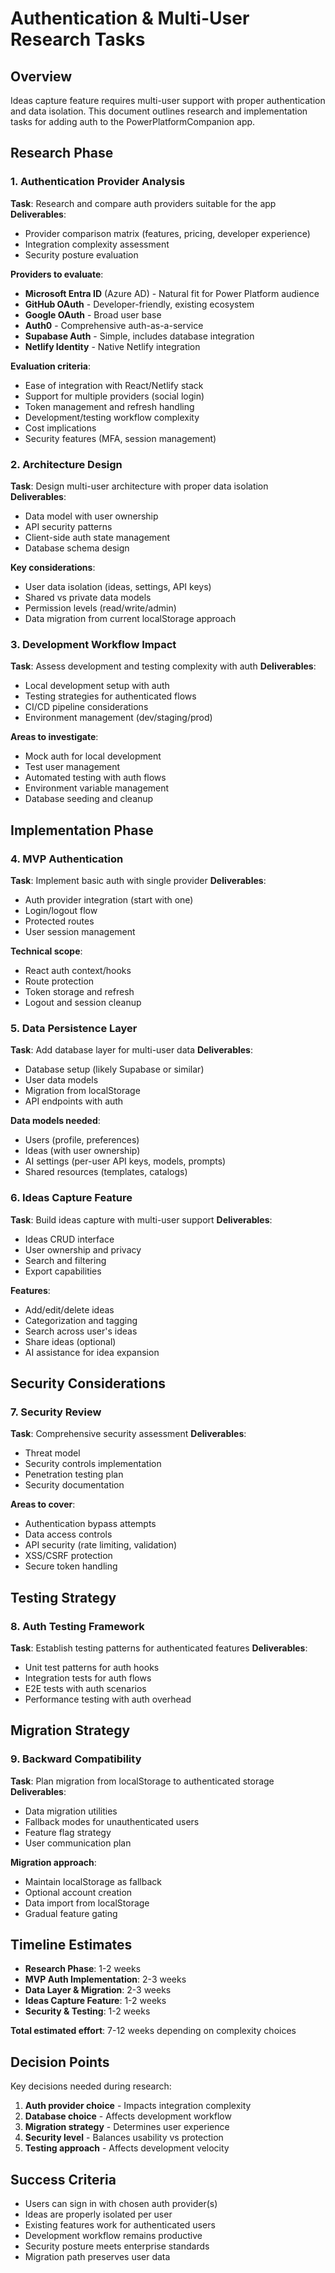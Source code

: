 # Authentication & Multi-User Research Tasks

## Overview

Ideas capture feature requires multi-user support with proper authentication and data isolation. This document outlines research and implementation tasks for adding auth to the PowerPlatformCompanion app.

## Research Phase

### 1. Authentication Provider Analysis

**Task**: Research and compare auth providers suitable for the app
**Deliverables**:
- Provider comparison matrix (features, pricing, developer experience)
- Integration complexity assessment
- Security posture evaluation

**Providers to evaluate**:
- **Microsoft Entra ID** (Azure AD) - Natural fit for Power Platform audience
- **GitHub OAuth** - Developer-friendly, existing ecosystem
- **Google OAuth** - Broad user base
- **Auth0** - Comprehensive auth-as-a-service
- **Supabase Auth** - Simple, includes database integration
- **Netlify Identity** - Native Netlify integration

**Evaluation criteria**:
- Ease of integration with React/Netlify stack
- Support for multiple providers (social login)
- Token management and refresh handling
- Development/testing workflow complexity
- Cost implications
- Security features (MFA, session management)

### 2. Architecture Design

**Task**: Design multi-user architecture with proper data isolation
**Deliverables**:
- Data model with user ownership
- API security patterns
- Client-side auth state management
- Database schema design

**Key considerations**:
- User data isolation (ideas, settings, API keys)
- Shared vs private data models
- Permission levels (read/write/admin)
- Data migration from current localStorage approach

### 3. Development Workflow Impact

**Task**: Assess development and testing complexity with auth
**Deliverables**:
- Local development setup with auth
- Testing strategies for authenticated flows
- CI/CD pipeline considerations
- Environment management (dev/staging/prod)

**Areas to investigate**:
- Mock auth for local development
- Test user management
- Automated testing with auth flows
- Environment variable management
- Database seeding and cleanup

## Implementation Phase

### 4. MVP Authentication

**Task**: Implement basic auth with single provider
**Deliverables**:
- Auth provider integration (start with one)
- Login/logout flow
- Protected routes
- User session management

**Technical scope**:
- React auth context/hooks
- Route protection
- Token storage and refresh
- Logout and session cleanup

### 5. Data Persistence Layer

**Task**: Add database layer for multi-user data
**Deliverables**:
- Database setup (likely Supabase or similar)
- User data models
- Migration from localStorage
- API endpoints with auth

**Data models needed**:
- Users (profile, preferences)
- Ideas (with user ownership)
- AI settings (per-user API keys, models, prompts)
- Shared resources (templates, catalogs)

### 6. Ideas Capture Feature

**Task**: Build ideas capture with multi-user support
**Deliverables**:
- Ideas CRUD interface
- User ownership and privacy
- Search and filtering
- Export capabilities

**Features**:
- Add/edit/delete ideas
- Categorization and tagging
- Search across user's ideas
- Share ideas (optional)
- AI assistance for idea expansion

## Security Considerations

### 7. Security Review

**Task**: Comprehensive security assessment
**Deliverables**:
- Threat model
- Security controls implementation
- Penetration testing plan
- Security documentation

**Areas to cover**:
- Authentication bypass attempts
- Data access controls
- API security (rate limiting, validation)
- XSS/CSRF protection
- Secure token handling

## Testing Strategy

### 8. Auth Testing Framework

**Task**: Establish testing patterns for authenticated features
**Deliverables**:
- Unit test patterns for auth hooks
- Integration tests for auth flows
- E2E tests with auth scenarios
- Performance testing with auth overhead

## Migration Strategy

### 9. Backward Compatibility

**Task**: Plan migration from localStorage to authenticated storage
**Deliverables**:
- Data migration utilities
- Fallback modes for unauthenticated users
- Feature flag strategy
- User communication plan

**Migration approach**:
- Maintain localStorage as fallback
- Optional account creation
- Data import from localStorage
- Gradual feature gating

## Timeline Estimates

- **Research Phase**: 1-2 weeks
- **MVP Auth Implementation**: 2-3 weeks  
- **Data Layer & Migration**: 2-3 weeks
- **Ideas Capture Feature**: 1-2 weeks
- **Security & Testing**: 1-2 weeks

**Total estimated effort**: 7-12 weeks depending on complexity choices

## Decision Points

Key decisions needed during research:
1. **Auth provider choice** - Impacts integration complexity
2. **Database choice** - Affects development workflow
3. **Migration strategy** - Determines user experience
4. **Security level** - Balances usability vs protection
5. **Testing approach** - Affects development velocity

## Success Criteria

- Users can sign in with chosen auth provider(s)
- Ideas are properly isolated per user
- Existing features work for authenticated users
- Development workflow remains productive
- Security posture meets enterprise standards
- Migration path preserves user data
